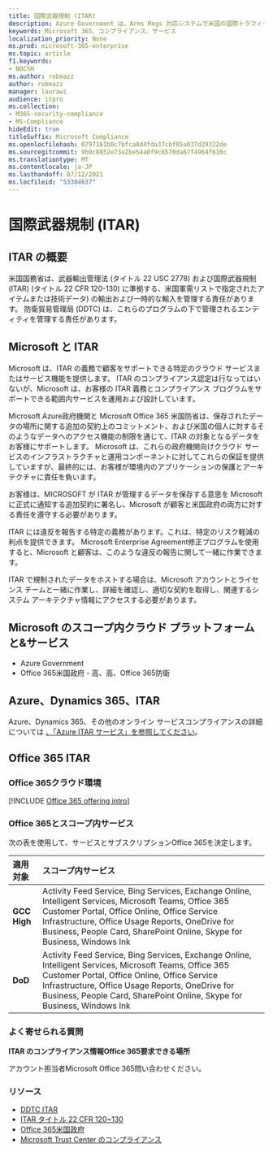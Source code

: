 ```yaml
---
title: 国際武器規制 (ITAR)
description: Azure Government は、Arms Regs 対応システムで米国の国際トラフィックを構築する顧客をサポートしています。
keywords: Microsoft 365、コンプライアンス、サービス
localization_priority: None
ms.prod: microsoft-365-enterprise
ms.topic: article
f1.keywords:
- NOCSH
ms.author: robmazz
author: robmazz
manager: laurawi
audience: itpro
ms.collection:
- M365-security-compliance
- MS-Compliance
hideEdit: true
titleSuffix: Microsoft Compliance
ms.openlocfilehash: 0797161b0c7bfca8d4fda37cbf05a037d29322de
ms.sourcegitcommit: 9b0c8852e73e2be54a0f9c6570da67f4964f616c
ms.translationtype: MT
ms.contentlocale: ja-JP
ms.lasthandoff: 07/12/2021
ms.locfileid: "53384637"
---
```

# <a name="international-traffic-in-arms-regulations-itar"></a>国際武器規制 (ITAR)

## <a name="itar-overview"></a>ITAR の概要

米国国務省は、武器輸出管理法 (タイトル 22 USC 2778) および国際武器規制 (ITAR) (タイトル 22 CFR 120-130) に準拠する、米国軍需リストで指定されたアイテムまたは技術データ) の輸出および一時的な輸入を管理する責任があります。 防衛貿易管理局 (DDTC) は、これらのプログラムの下で管理されるエンティティを管理する責任があります。

## <a name="microsoft-and-itar"></a>Microsoft と ITAR

Microsoft は、ITAR の義務で顧客をサポートできる特定のクラウド サービスまたはサービス機能を提供します。 ITAR のコンプライアンス認定は行なってはいないが、Microsoft は、お客様の ITAR 義務とコンプライアンス プログラムをサポートできる範囲内サービスを運用および設計しています。  
  
Microsoft Azure政府機関と Microsoft Office 365 米国防省は、保存されたデータの場所に関する追加の契約上のコミットメント、および米国の個人に対するそのようなデータへのアクセス機能の制限を通じて、ITAR の対象となるデータをお客様にサポートします。 Microsoft は、これらの政府機関向けクラウド サービスのインフラストラクチャと運用コンポーネントに対してこれらの保証を提供していますが、最終的には、お客様が環境内のアプリケーションの保護とアーキテクチャに責任を負います。  
  
お客様は、MICROSOFT が ITAR が管理するデータを保存する意思を Microsoft に正式に通知する追加契約に署名し、Microsoft が顧客と米国政府の両方に対する責任を遵守する必要があります。  
  
ITAR には違反を報告する特定の義務があります。これは、特定のリスク軽減の利点を提供できます。 Microsoft Enterprise Agreement修正プログラムを使用すると、Microsoft と顧客は、このような違反の報告に関して一緒に作業できます。  
  
ITAR で規制されたデータをホストする場合は、Microsoft アカウントとライセンス チームと一緒に作業し、詳細を確認し、適切な契約を取得し、関連するシステム アーキテクチャ情報にアクセスする必要があります。

## <a name="microsoft-in-scope-cloud-platforms--services"></a>Microsoft のスコープ内クラウド プラットフォームと&サービス

- Azure Government
- Office 365米国政府 - 高、高、Office 365防衛

## <a name="azure-dynamics-365-and-itar"></a>Azure、Dynamics 365、ITAR

Azure、Dynamics 365、その他のオンライン サービスコンプライアンスの詳細については [、「Azure ITAR サービス」を参照してください](/azure/compliance/offerings/offering-itar)。

## <a name="office-365-and-itar"></a>Office 365 ITAR

### <a name="office-365-cloud-environments"></a>Office 365クラウド環境

[!INCLUDE [Office 365 offering intro](../includes/o365-offering-introduction.md)]

### <a name="office-365-applicability-and-in-scope-services"></a>Office 365とスコープ内サービス

次の表を使用して、サービスとサブスクリプションOffice 365を決定します。

| **適用対象** | **スコープ内サービス** |
|:------------------|:----------------------|
| **GCC High** | Activity Feed Service, Bing Services, Exchange Online, Intelligent Services, Microsoft Teams, Office 365 Customer Portal, Office Online, Office Service Infrastructure, Office Usage Reports, OneDrive for Business, People Card, SharePoint Online, Skype for Business, Windows Ink |
| **DoD** | Activity Feed Service, Bing Services, Exchange Online, Intelligent Services, Microsoft Teams, Office 365 Customer Portal, Office Online, Office Service Infrastructure, Office Usage Reports, OneDrive for Business, People Card, SharePoint Online, Skype for Business, Windows Ink |

### <a name="frequently-asked-questions"></a>よく寄せられる質問

**ITAR のコンプライアンス情報Office 365要求できる場所**

アカウント担当者Microsoft Office 365問い合わせください。

### <a name="resources"></a>リソース

- [DDTC ITAR](https://www.pmddtc.state.gov/?id=ddtc_kb_article_page&sys_id=24d528fddbfc930044f9ff621f961987)
- [ITAR タイトル 22 CFR 120~130](https://aka.ms/itar)
- [Office 365米国政府](https://products.office.com/government/office-365-web-services-for-government)
- [Microsoft Trust Center のコンプライアンス](https://www.microsoft.com/trust-center/compliance/compliance-overview)
